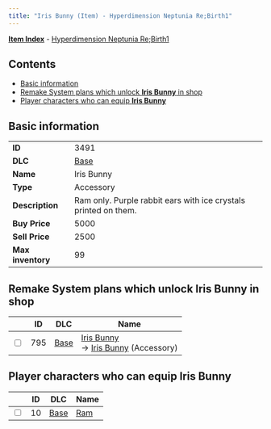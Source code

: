 ```yaml
---
title: "Iris Bunny (Item) - Hyperdimension Neptunia Re;Birth1"
---
```


[**Item Index**](/neptunia/rb1/item/index.html) - [Hyperdimension Neptunia Re;Birth1](/neptunia/rb1)

## Contents

- [Basic information](#basic-information)
- [Remake System plans which unlock **Iris Bunny** in shop](#remake-system-plans-which-unlock-iris-bunny-in-shop)
- [Player characters who can equip **Iris Bunny**](#player-characters-who-can-equip-iris-bunny)

## Basic information

|   |   |
| -- | -- |
| **ID** | 3491 |
| **DLC** | [Base](/neptunia/rb1/dlc/1-base.html) |
| **Name** | Iris Bunny |
| **Type** | Accessory |
| **Description** | Ram only. Purple rabbit ears with ice crystals printed on them. |
| **Buy Price** | 5000 |
| **Sell Price** | 2500 |
| **Max inventory** | 99 |


## Remake System plans which unlock **Iris Bunny** in shop

|    | ID | DLC | Name |
| -- | -- | --- | ---- |
| <input type="checkbox" id="rb1-remake-1-795" class="trackbox" /> | 795 | [Base](/neptunia/rb1/dlc/1-base.html) | [Iris Bunny](/neptunia/rb1/remake/1-795-iris-bunny.html)<br /> → [Iris Bunny](/neptunia/rb1/item/1-3491-iris-bunny.html) (Accessory) |


## Player characters who can equip **Iris Bunny**

|    | ID | DLC | Name |
| -- | -- | --- | ---- |
| <input type="checkbox" id="rb1-player-1-10" class="trackbox" /> | 10 | [Base](/neptunia/rb1/dlc/1-base.html) | [Ram](/neptunia/rb1/player/1-10-ram.html) |
